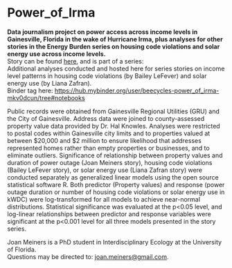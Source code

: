 # Power_of_Irma
**Data journalism project on power access across income levels in Gainesville, Florida in the wake of Hurricane Irma, plus analyses for other stories in the Energy Burden series on housing code violations and solar energy use across income levels.**  
Story can be found [here](https://www.wuft.org/news/energy-burden/the-storm/), and is part of a series:  
Additional analyses conducted and hosted here for series stories on income level patterns in housing code violations (by Bailey LeFever) and solar energy use (by Liana Zafran).  
Binder tag here: https://hub.mybinder.org/user/beecycles-power_of_irma-mkv0dcun/tree#notebooks  
  
Public records were obtained from Gainesville Regional Utilities (GRU) and the City of Gainesville. Address data were joined to county-assessed property value data provided by Dr. Hal Knowles. Analyses were restricted to postal codes within Gainesville city limits and to properties valued at between $20,000 and $2 million to ensure likelihood that addresses represented homes rather than empty properties or businesses, and to eliminate outliers. Significance of relationship between property values and duration of power outage (Joan Meiners story), housing code violations (Bailey LeFever story), or solar energy use (Liana Zafran story) were conducted separately as generalized linear models using the open source statistical software R. Both predictor (Property values) and response (power outage duration or number of housing code violations or solar energy use in kWDC) were log-transformed for all models to achieve near-normal distributions. Statistical significance was evaluated at the p<0.05 level, and log-linear relationships between predictor and response variables were significant at the p<0.001 level for all three models presented in the story series.  
  
Joan Meiners is a PhD student in Interdisciplinary Ecology at the University of Florida.  
Questions may be directed to: joan.meiners@gmail.com.
